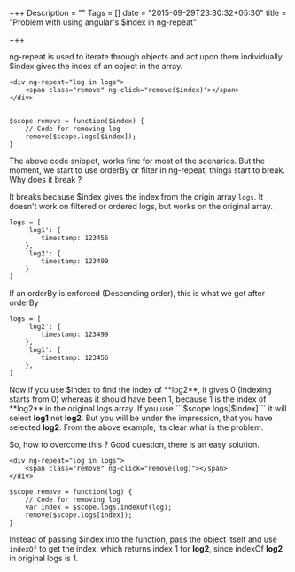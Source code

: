 +++
Description = ""
Tags = []
date = "2015-09-29T23:30:32+05:30"
title = "Problem with using angular's $index in ng-repeat"

+++

ng-repeat is used to iterate through objects and act upon them individually. $index gives the index of an
object in the array.
<!--more-->

    <div ng-repeat="log in logs">
        <span class="remove" ng-click="remove($index)"></span>
    </div>
    

    $scope.remove = function($index) {
        // Code for removing log
        remove($scope.logs[$index]);
    }
    

The above code snippet, works fine for most of the scenarios. But the moment, we start to use orderBy or filter in ng-repeat,
things start to break. Why does it break ?

It breaks because $index gives the index from the origin array ```logs```. It doesn't work on filtered or ordered logs, but
works on the original array.

    logs = [
        'log1': {
            timestamp: 123456
        },
        'log2': {
            timestamp: 123499
        }
    ]
    

If an orderBy is enforced (Descending order), this is what we get after orderBy

    logs = [
        'log2': {
            timestamp: 123499
        },
        'log1': {
            timestamp: 123456
        },
    ]
    

Now if you use $index to find the index of **log2**, it gives 0 (Indexing starts from 0) whereas it should have been 1,
because 1 is the index of **log2** in the original logs array. If you use ```$scope.logs[$index]``` it will select **log1** not **log2**.
But you will be under the impression, that you have selected **log2**.
From the above example, its clear what is the problem.

So, how to overcome this ?
Good question, there is an easy solution.

    <div ng-repeat="log in logs">
        <span class="remove" ng-click="remove(log)"></span>
    </div>

    $scope.remove = function(log) {
        // Code for removing log
        var index = $scope.logs.indexOf(log);
        remove($scope.logs[index]);
    }
    

Instead of passing $index into the function, pass the object itself and use ```indexOf``` to get the index, which returns
index 1 for **log2**, since indexOf **log2** in original logs is 1.